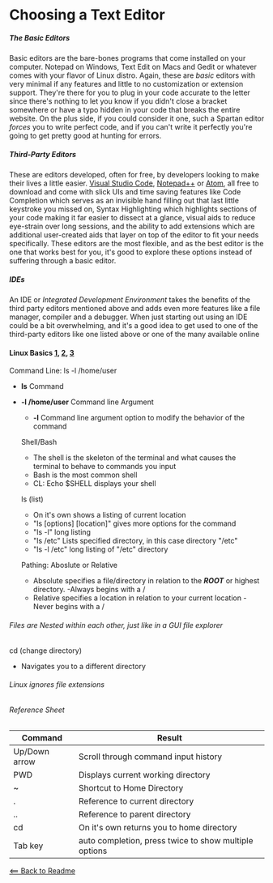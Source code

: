 # Choosing a Text Editor 

##### The Basic Editors

Basic editors are the bare-bones programs that come installed on your computer. Notepad on Windows, Text Edit on Macs and Gedit or whatever comes with your flavor of Linux distro. Again, these are *basic* editors with very minimal if any features and little to no customization or extension support. They're there for you to plug in your code accurate to the letter since there's nothing to let you know if you didn't close a bracket somewhere or have a typo hidden in your code that breaks the entire website. On the plus side, if you could consider it one, such a Spartan editor *forces* you to write perfect code, and if you can't write it perfectly you're going to get pretty good at hunting for errors.

##### Third-Party Editors

These are editors developed, often for free, by developers looking to make their lives a little easier. [Visual Studio Code](https://code.visualstudio.com/), [Notepad++](https://notepad-plus-plus.org/) or [Atom](https://atom.io/), all free to download and come with slick UIs and time saving features like Code Completion which serves as an invisible hand filling out that last little keystroke you missed on, Syntax Highlighting which highlights sections of your code making it far easier to dissect at a glance, visual aids to reduce eye-strain over long sessions, and the ability to add extensions which are additional user-created aids that layer on top of the editor to fit your needs specifically. These editors are the most flexible, and as the best editor is the one that works best for you, it's good to explore these options instead of suffering through a basic editor.

##### IDEs

An IDE or *Integrated Development Environment* takes the benefits of the third party editors mentioned above and adds even more features like a file manager, compiler and a debugger. When just starting out using an IDE could be a bit overwhelming, and it's a good idea to get used to one of the third-party editors like one listed above or one of the many available online   



#### Linux Basics [1](https://ryanstutorials.net/linuxtutorial/commandline.php), [2](https://ryanstutorials.net/linuxtutorial/navigation.php), [3](https://ryanstutorials.net/linuxtutorial/aboutfiles.php)

Command Line: ls -l /home/user
- **ls** Command
- **-l /home/user** Command line Argument
    - **-l** Command line argument option to modify the behavior of the command
    
  Shell/Bash
  - The shell is the skeleton of the terminal and what causes the terminal to behave to commands you input
  - Bash is the most common shell
  - CL: Echo $SHELL displays your shell
  
  ls (list)
  - On it's own shows a listing of current location 
  - "ls [options] [location]" gives more options for the command
  - "ls -l" long listing 
  - "ls /etc" Lists specified directory, in this case directory "/etc"
  - "ls -l /etc" long listing of "/etc" directory
 
  Pathing: Aboslute or Relative
  - Absolute specifies a file/directory in relation to the **_ROOT_** or highest directory.
    -Always begins with a /
  - Relative specifies a location in relation to your current location
    -Never begins with a /
 
###### Files are Nested within each other, just like in a GUI file explorer

cd (change directory)
- Navigates you to a different directory

###### Linux ignores file extensions
  
###### Reference Sheet
  
Command | Result
-------|-------
Up/Down arrow | Scroll through command input history
PWD | Displays current working directory
~ | Shortcut to Home Directory
. | Reference to current directory
.. | Reference to parent directory
cd | On it's own returns you to home directory
Tab key | auto completion, press twice to show multiple options
         
         

[<== Back to Readme](README.md)
